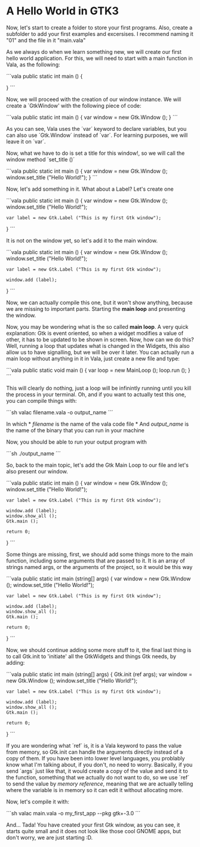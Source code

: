 # A Hello World in GTK3

Now, let's start to create a folder to store your first programs. Also, create a subfolder to add your first examples and excersises. I recommend naming it "01" and the file in it "main.vala"

As we always do when we learn something new, we will create our first hello world application. For this, we will need to start with a main function in Vala, as the following:

´´´vala
public static int main () {
        
}
´´´

Now, we will proceed with the creation of our window instance. We will create a ´GtkWindow' with the following piece of code:

´´´vala
public static int main () {
   var window = new Gtk.Window ();
}
´´´

As you can see, Vala uses the ´var´ keyword to declare variables, but you can also use ´Gtk.Window´ instead of ´var´. For learning purposes, we will leave it on ´var´.

Now, what we have to do is set a title for this window!, so we will call the window method ´set_title ()´

´´´vala
public static int main () {
    var window = new Gtk.Window ();
    window.set_title ("Hello World!");
}
´´´

Now, let's add something in it. What about a Label? Let's create one

´´´vala
public static int main () {
    var window = new Gtk.Window ();
    window.set_title ("Hello World!");
    
    var label = new Gtk.Label ("This is my first Gtk window");
}
´´´

It is not on the window yet, so let's add it to the main window.

´´´vala
public static int main () {
    var window = new Gtk.Window ();
    window.set_title ("Hello World!");
    
    var label = new Gtk.Label ("This is my first Gtk window");
    
    window.add (label);
}
´´´

Now, we can actually compile this one, but it won't show anything, because we are missing to important parts. Starting the **main loop** and presenting the window.

Now, you may be wondering what is the so called **main loop**. A very quick explanation: Gtk is event oriented, so when a widget modifies a value of other, it has to be updated to be shown in screen. Now, how can we do this? Well, running a loop that updates what is changed in the Widgets, this also allow us to have signalling, but we will be over it later. You can actually run a main loop without anything in it in Vala, just create a new file and type:

´´´vala
public static void main () {
    var loop = new MainLoop ();
    loop.run ();
}
´´´

This will clearly do nothing, just a loop will be infinintly running until you kill the process in your terminal. Oh, and if you want to actually test this one, you can compile things with:

´´´sh
valac filename.vala -o output_name
´´´

In which
    * *filename* is the name of the vala code file
    * And *output_name* is the name of the binary that you can run in your machine
    
Now, you should be able to run your output program with

´´´sh
./output_name
´´´

So, back to the main topic, let's add the Gtk Main Loop to our file and let's also present our window.

´´´vala
public static int main () {
    var window = new Gtk.Window ();
    window.set_title ("Hello World!");
    
    var label = new Gtk.Label ("This is my first Gtk window");
    
    window.add (label);
    window.show_all ();
    Gtk.main ();
    
    return 0;
}
´´´

Some things are missing, first, we should add some things more to the main function, including some arguments that are passed to it. It is an array of strings named args, or the arguments of the project, so it would be this way

´´´vala
public static int main (string[] args) {
    var window = new Gtk.Window ();
    window.set_title ("Hello World!");
    
    var label = new Gtk.Label ("This is my first Gtk window");
    
    window.add (label);
    window.show_all ();
    Gtk.main ();
    
    return 0;
}
´´´

Now, we should continue adding some more stuff to it, the final last thing is to call Gtk.init to 'initiate' all the GtkWidgets and things Gtk needs, by adding: 

´´´vala
public static int main (string[] args) {
    Gtk.init (ref args);
    var window = new Gtk.Window ();
    window.set_title ("Hello World!");
    
    var label = new Gtk.Label ("This is my first Gtk window");
    
    window.add (label);
    window.show_all ();
    Gtk.main ();
    
    return 0;
}
´´´

If you are wondering what ´ref´ is, it is a Vala keyword to pass the value from memory, so Gtk.init can handle the arguments directly instead of a copy of them. If you have been into lower level languages, you problably know what I'm talking about, if you don't, no need to worry. Basically, if you send ´args´ just like that, it would create a copy of the value and send it to the function, something that we actually do not want to do, so we use ´ref´ to send the value by *memory reference*, meaning that we are actually telling where the variable is in memory so it can edit it without allocating more.

Now, let's compile it with:

´´´sh
valac main.vala -o my_first_app --pkg gtk+-3.0
´´´

And... Tada! You have created your first Gtk window, as you can see, it starts quite small and it does not look like those cool GNOME apps, but don't worry, we are just starting :D.
